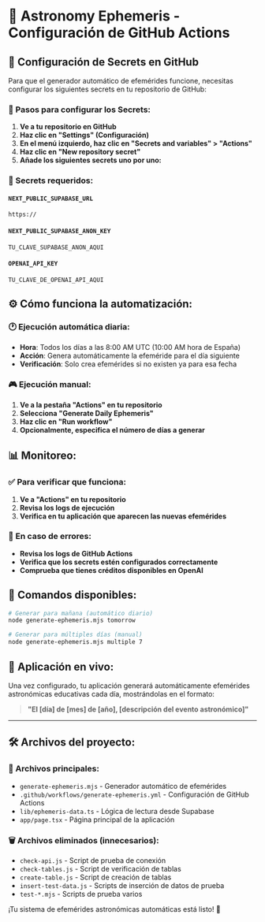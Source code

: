 # 🌟 Astronomy Ephemeris - Configuración de GitHub Actions

## 🚀 Configuración de Secrets en GitHub

Para que el generador automático de efemérides funcione, necesitas configurar los siguientes secrets en tu repositorio de GitHub:

### 📝 Pasos para configurar los Secrets:

1. **Ve a tu repositorio en GitHub**
2. **Haz clic en "Settings" (Configuración)**
3. **En el menú izquierdo, haz clic en "Secrets and variables" > "Actions"**
4. **Haz clic en "New repository secret"**
5. **Añade los siguientes secrets uno por uno:**

### 🔑 Secrets requeridos:

#### `NEXT_PUBLIC_SUPABASE_URL`

```
https://
```

#### `NEXT_PUBLIC_SUPABASE_ANON_KEY`

```
TU_CLAVE_SUPABASE_ANON_AQUI
```

#### `OPENAI_API_KEY`

```
TU_CLAVE_DE_OPENAI_API_AQUI
```

## ⚙️ Cómo funciona la automatización:

### 🕐 Ejecución automática diaria:

- **Hora**: Todos los días a las 8:00 AM UTC (10:00 AM hora de España)
- **Acción**: Genera automáticamente la efeméride para el día siguiente
- **Verificación**: Solo crea efemérides si no existen ya para esa fecha

### 🎮 Ejecución manual:

1. **Ve a la pestaña "Actions" en tu repositorio**
2. **Selecciona "Generate Daily Ephemeris"**
3. **Haz clic en "Run workflow"**
4. **Opcionalmente, especifica el número de días a generar**

## 📊 Monitoreo:

### ✅ Para verificar que funciona:

1. **Ve a "Actions" en tu repositorio**
2. **Revisa los logs de ejecución**
3. **Verifica en tu aplicación que aparecen las nuevas efemérides**

### 🚨 En caso de errores:

- **Revisa los logs de GitHub Actions**
- **Verifica que los secrets estén configurados correctamente**
- **Comprueba que tienes créditos disponibles en OpenAI**

## 🔄 Comandos disponibles:

```bash
# Generar para mañana (automático diario)
node generate-ephemeris.mjs tomorrow

# Generar para múltiples días (manual)
node generate-ephemeris.mjs multiple 7
```

## 📱 Aplicación en vivo:

Una vez configurado, tu aplicación generará automáticamente efemérides astronómicas educativas cada día, mostrándolas en el formato:

> **"El [día] de [mes] de [año], [descripción del evento astronómico]"**

---

## 🛠️ Archivos del proyecto:

### 📁 Archivos principales:

- `generate-ephemeris.mjs` - Generador automático de efemérides
- `.github/workflows/generate-ephemeris.yml` - Configuración de GitHub Actions
- `lib/ephemeris-data.ts` - Lógica de lectura desde Supabase
- `app/page.tsx` - Página principal de la aplicación

### 🗑️ Archivos eliminados (innecesarios):

- `check-api.js` - Script de prueba de conexión
- `check-tables.js` - Script de verificación de tablas
- `create-table.js` - Script de creación de tablas
- `insert-test-data.js` - Scripts de inserción de datos de prueba
- `test-*.mjs` - Scripts de prueba varios

¡Tu sistema de efemérides astronómicas automáticas está listo! 🌟
